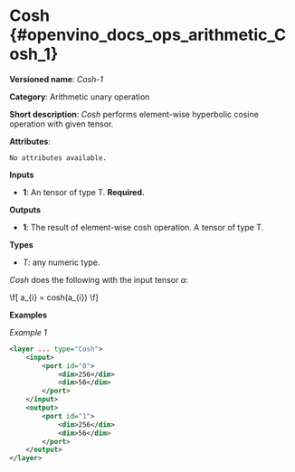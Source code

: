 # Cosh  {#openvino_docs_ops_arithmetic_Cosh_1}

**Versioned name**: *Cosh-1*

**Category**: Arithmetic unary operation 

**Short description**: *Cosh* performs element-wise hyperbolic cosine operation with given tensor.

**Attributes**:

    No attributes available.

**Inputs**

* **1**: An tensor of type T. **Required.**

**Outputs**

* **1**: The result of element-wise cosh operation. A tensor of type T.

**Types**

* *T*: any numeric type.

*Cosh* does the following with the input tensor *a*:

\f[
a_{i} = cosh(a_{i})
\f]

**Examples**

*Example 1*

```xml
<layer ... type="Cosh">
    <input>
        <port id="0">
            <dim>256</dim>
            <dim>56</dim>
        </port>
    </input>
    <output>
        <port id="1">
            <dim>256</dim>
            <dim>56</dim>
        </port>
    </output>
</layer>
```
